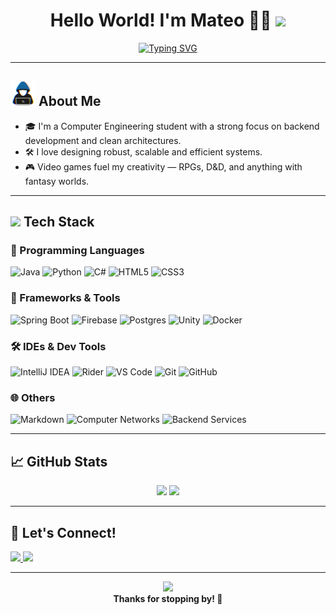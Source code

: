 <h1 align="center"><b>Hello World! I'm Mateo 👨‍💻</b> <img src="https://media.giphy.com/media/hvRJCLFzcasrR4ia7z/giphy.gif" width="35"></h1>

<p align="center">
  <a href="https://github.com/MateoNova"><img src="https://readme-typing-svg.herokuapp.com?font=Fira+Code&weight=500&size=25&pause=1000&color=00F7FF&center=true&vCenter=true&width=600&height=100&lines=Computer+Engineer+💻;Backend+Developer+Enthusiast+🔥;Video+Games+Lover+🎮;Always+Learning+and+Building+🚀;Open+Source+Believer+❤️" alt="Typing SVG" /></a>
</p>

---

## <img src="https://raw.githubusercontent.com/0xAbdulKhalid/0xAbdulKhalid/main/assets/mdImages/about_me.gif" width="40px"> About Me


- 🎓 I'm a Computer Engineering student with a strong focus on backend development and clean architectures.
- 🛠️ I love designing robust, scalable and efficient systems.
- 🎮 Video games fuel my creativity — RPGs, D&D, and anything with fantasy worlds.

---

## <img src="https://media.giphy.com/media/QssGEmpkyEOhBCb7e1/giphy.gif" width ="25px"> Tech Stack

<p align="center">

### 🧠 Programming Languages

![Java](https://img.shields.io/badge/Java-ED8B00?style=for-the-badge&logo=java&logoColor=white)
![Python](https://img.shields.io/badge/Python-3776AB?style=for-the-badge&logo=python&logoColor=white)
![C#](https://img.shields.io/badge/C%23-68217A?style=for-the-badge&logo=c-sharp&logoColor=white)
![HTML5](https://img.shields.io/badge/HTML5-E44D26?style=for-the-badge&logo=html5&logoColor=white)
![CSS3](https://img.shields.io/badge/CSS3-264DE4?style=for-the-badge&logo=css3&logoColor=white)

### 🧩 Frameworks & Tools

![Spring Boot](https://img.shields.io/badge/Spring_Boot-6DB33F?style=for-the-badge&logo=spring-boot&logoColor=white)
![Firebase](https://img.shields.io/badge/Firebase-FFCA28?style=for-the-badge&logo=firebase&logoColor=black)
![Postgres](https://img.shields.io/badge/postgres-%23316192.svg?style=for-the-badge&logo=postgresql&logoColor=white)
![Unity](https://img.shields.io/badge/Unity-000000?style=for-the-badge&logo=unity&logoColor=white)
![Docker](https://img.shields.io/badge/Docker-0db7ed?style=for-the-badge&logo=docker&logoColor=white)


### 🛠️ IDEs & Dev Tools

![IntelliJ IDEA](https://img.shields.io/badge/IntelliJ_IDEA-000000?style=for-the-badge&logo=intellijidea&logoColor=white)
![Rider](https://img.shields.io/badge/Rider-000000?style=for-the-badge&logo=jetbrains&logoColor=white)
![VS Code](https://img.shields.io/badge/VS_Code-007ACC?style=for-the-badge&logo=visualstudiocode&logoColor=white)
![Git](https://img.shields.io/badge/Git-F05032?style=for-the-badge&logo=git&logoColor=white)
![GitHub](https://img.shields.io/badge/GitHub-181717?style=for-the-badge&logo=github&logoColor=white)

### 🌐 Others

![Markdown](https://img.shields.io/badge/Markdown-000000?style=for-the-badge&logo=markdown&logoColor=white)
![Computer Networks](https://img.shields.io/badge/Networks-00599C?style=for-the-badge&logo=cisco&logoColor=white)
![Backend Services](https://img.shields.io/badge/Backend%20Services-4B8BBE?style=for-the-badge)

</p>

---

## 📈 GitHub Stats

<div align="center">
  <img src="https://github-readme-stats.vercel.app/api?username=MateoNova&show_icons=true&theme=tokyonight&count_private=true" width="45%">
  <img src="https://github-readme-stats.vercel.app/api/top-langs/?username=MateoNova&layout=compact&theme=tokyonight&langs_count=6" width="45%">
</div>

---

## 🤝 Let's Connect!

<p align="left">
  <a href="https://www.linkedin.com/in/jairmateonovadiaz/" target="_blank">
    <img src="https://img.shields.io/badge/LinkedIn-jairmateonovadiaz-%230077B5.svg?style=for-the-badge&logo=linkedin&logoColor=white"/>
  </a>
  <a href="mailto:jairmateonova@gmail.com" target="_blank">
    <img src="https://img.shields.io/badge/Gmail-jairmateonova-%23D14836.svg?style=for-the-badge&logo=gmail&logoColor=white"/>
  </a>
</p>

---

<div align="center">
  <img src="https://media.giphy.com/media/Y4ak9Ki2GZCbJxAnJD/giphy.gif" width="250" />
  <br>
  <b>Thanks for stopping by! 🚀</b>
</div>
